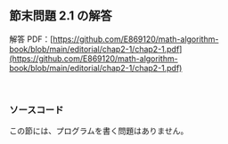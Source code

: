 ## 節末問題 2.1 の解答

解答 PDF：[https://github.com/E869120/math-algorithm-book/blob/main/editorial/chap2-1/chap2-1.pdf](https://github.com/E869120/math-algorithm-book/blob/main/editorial/chap2-1/chap2-1.pdf)

<br />

### ソースコード

この節には、プログラムを書く問題はありません。